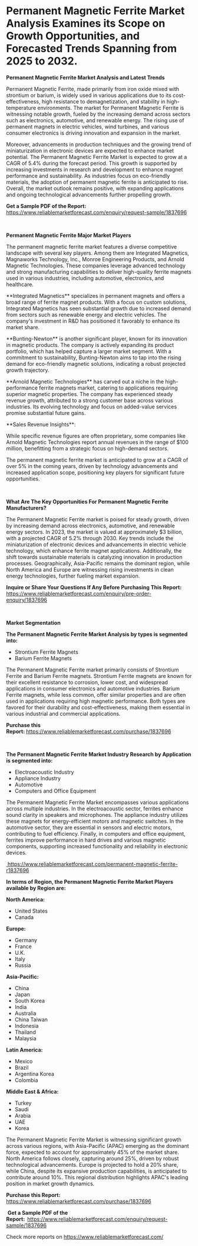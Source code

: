 <p><h1>Permanent Magnetic Ferrite Market Analysis Examines its Scope on Growth Opportunities, and Forecasted Trends Spanning from 2025 to 2032.</h1></p><p><strong>Permanent Magnetic Ferrite Market Analysis and Latest Trends</strong></p>
<p><p>Permanent Magnetic Ferrite, made primarily from iron oxide mixed with strontium or barium, is widely used in various applications due to its cost-effectiveness, high resistance to demagnetization, and stability in high-temperature environments. The market for Permanent Magnetic Ferrite is witnessing notable growth, fueled by the increasing demand across sectors such as electronics, automotive, and renewable energy. The rising use of permanent magnets in electric vehicles, wind turbines, and various consumer electronics is driving innovation and expansion in the market.</p><p>Moreover, advancements in production techniques and the growing trend of miniaturization in electronic devices are expected to enhance market potential. The Permanent Magnetic Ferrite Market is expected to grow at a CAGR of 5.4% during the forecast period. This growth is supported by increasing investments in research and development to enhance magnet performance and sustainability. As industries focus on eco-friendly materials, the adoption of permanent magnetic ferrite is anticipated to rise. Overall, the market outlook remains positive, with expanding applications and ongoing technological advancements further propelling growth.</p></p>
<p><strong>Get a Sample PDF of the Report:&nbsp;</strong> <a href="https://www.reliablemarketforecast.com/enquiry/request-sample/1837696?utm_campaign=2441&utm_medium=2&utm_source=Github&utm_content=ia&utm_term=13022025&utm_id=permanent-magnetic-ferrite">https://www.reliablemarketforecast.com/enquiry/request-sample/1837696</a></p>
<p>&nbsp;</p>
<p><strong>Permanent Magnetic Ferrite Major Market Players</strong></p>
<p><p>The permanent magnetic ferrite market features a diverse competitive landscape with several key players. Among them are Integrated Magnetics, Magnaworks Technology, Inc., Monroe Engineering Products, and Arnold Magnetic Technologies. These companies leverage advanced technology and strong manufacturing capabilities to deliver high-quality ferrite magnets used in various industries, including automotive, electronics, and healthcare.</p><p>**Integrated Magnetics** specializes in permanent magnets and offers a broad range of ferrite magnet products. With a focus on custom solutions, Integrated Magnetics has seen substantial growth due to increased demand from sectors such as renewable energy and electric vehicles. The company's investment in R&D has positioned it favorably to enhance its market share.</p><p>**Bunting-Newton** is another significant player, known for its innovation in magnetic products. The company is actively expanding its product portfolio, which has helped capture a larger market segment. With a commitment to sustainability, Bunting-Newton aims to tap into the rising demand for eco-friendly magnetic solutions, indicating a robust projected growth trajectory.</p><p>**Arnold Magnetic Technologies** has carved out a niche in the high-performance ferrite magnets market, catering to applications requiring superior magnetic properties. The company has experienced steady revenue growth, attributed to a strong customer base across various industries. Its evolving technology and focus on added-value services promise substantial future gains.</p><p>**Sales Revenue Insights**: </p><p>While specific revenue figures are often proprietary, some companies like Arnold Magnetic Technologies report annual revenues in the range of $100 million, benefitting from a strategic focus on high-demand sectors.</p><p>The permanent magnetic ferrite market is anticipated to grow at a CAGR of over 5% in the coming years, driven by technology advancements and increased application scope, positioning key players for significant future opportunities.</p></p>
<p>&nbsp;</p>
<p><strong>What Are The Key Opportunities For Permanent Magnetic Ferrite Manufacturers?</strong></p>
<p><p>The Permanent Magnetic Ferrite market is poised for steady growth, driven by increasing demand across electronics, automotive, and renewable energy sectors. In 2023, the market is valued at approximately $3 billion, with a projected CAGR of 5.2% through 2030. Key trends include the miniaturization of electronic devices and advancements in electric vehicle technology, which enhance ferrite magnet applications. Additionally, the shift towards sustainable materials is catalyzing innovation in production processes. Geographically, Asia-Pacific remains the dominant region, while North America and Europe are witnessing rising investments in clean energy technologies, further fueling market expansion.</p></p>
<p><strong>Inquire or Share Your Questions If Any Before Purchasing This Report:</strong> <a href="https://www.reliablemarketforecast.com/enquiry/pre-order-enquiry/1837696?utm_campaign=2441&utm_medium=2&utm_source=Github&utm_content=ia&utm_term=13022025&utm_id=permanent-magnetic-ferrite">https://www.reliablemarketforecast.com/enquiry/pre-order-enquiry/1837696</a></p>
<p>&nbsp;</p>
<p><strong>Market Segmentation</strong></p>
<p><strong>The Permanent Magnetic Ferrite Market Analysis by types is segmented into:</strong></p>
<p><ul><li>Strontium Ferrite Magnets</li><li>Barium Ferrite Magnets</li></ul></p>
<p><p>The Permanent Magnetic Ferrite market primarily consists of Strontium Ferrite and Barium Ferrite magnets. Strontium Ferrite magnets are known for their excellent resistance to corrosion, lower cost, and widespread applications in consumer electronics and automotive industries. Barium Ferrite magnets, while less common, offer similar properties and are often used in applications requiring high magnetic performance. Both types are favored for their durability and cost-effectiveness, making them essential in various industrial and commercial applications.</p></p>
<p><strong>Purchase this Report:&nbsp;</strong><a href="https://www.reliablemarketforecast.com/purchase/1837696?utm_campaign=2441&utm_medium=2&utm_source=Github&utm_content=ia&utm_term=13022025&utm_id=permanent-magnetic-ferrite">https://www.reliablemarketforecast.com/purchase/1837696</a></p>
<p>&nbsp;</p>
<p><strong>The Permanent Magnetic Ferrite Market Industry Research by Application is segmented into:</strong></p>
<p><ul><li>Electroacoustic Industry</li><li>Appliance Industry</li><li>Automotive</li><li>Computers and Office Equipment</li></ul></p>
<p><p>The Permanent Magnetic Ferrite Market encompasses various applications across multiple industries. In the electroacoustic sector, ferrites enhance sound clarity in speakers and microphones. The appliance industry utilizes these magnets for energy-efficient motors and magnetic switches. In the automotive sector, they are essential in sensors and electric motors, contributing to fuel efficiency. Finally, in computers and office equipment, ferrites improve performance in hard drives and various magnetic components, supporting increased functionality and reliability in electronic devices.</p></p>
<p><a href="https://www.reliablemarketforecast.com/permanent-magnetic-ferrite-r1837696?utm_campaign=2441&utm_medium=2&utm_source=Github&utm_content=ia&utm_term=13022025&utm_id=permanent-magnetic-ferrite">&nbsp;https://www.reliablemarketforecast.com/permanent-magnetic-ferrite-r1837696</a></p>
<p><strong>In terms of Region, the Permanent Magnetic Ferrite Market Players available by Region are:</strong></p>
<p>
    <p> <strong> North America: </strong>
        <ul>
            <li>United States</li>
            <li>Canada</li>
        </ul>
        </p> 
    <p> <strong> Europe: </strong>
        <ul>
            <li>Germany</li>
            <li>France</li>
            <li>U.K.</li>
            <li>Italy</li>
            <li>Russia</li>
        </ul>
        </p> 
    <p> <strong> Asia-Pacific: </strong>
        <ul>
            <li>China</li>
            <li>Japan</li>
            <li>South Korea</li>
            <li>India</li>
            <li>Australia</li>
            <li>China Taiwan</li>
            <li>Indonesia</li>
            <li>Thailand</li>
            <li>Malaysia</li>
        </ul>
        </p> 
    <p> <strong> Latin America: </strong>
        <ul>
            <li>Mexico</li>
            <li>Brazil</li>
            <li>Argentina Korea</li>
            <li>Colombia</li>
        </ul>
        </p> 
    <p> <strong> Middle East & Africa: </strong>
        <ul>
            <li>Turkey</li>
            <li>Saudi</li>
            <li>Arabia</li>
            <li>UAE</li>
            <li>Korea</li>
        </ul>
    </p>
    </p>
<p><p>The Permanent Magnetic Ferrite Market is witnessing significant growth across various regions, with Asia-Pacific (APAC) emerging as the dominant force, expected to account for approximately 45% of the market share. North America follows closely, capturing around 25%, driven by robust technological advancements. Europe is projected to hold a 20% share, while China, despite its expansive production capabilities, is anticipated to contribute around 10%. This regional distribution highlights APAC's leading position in market growth dynamics.</p></p>
<p><strong>Purchase this Report: </strong><a href="https://www.reliablemarketforecast.com/purchase/1837696?utm_campaign=2441&utm_medium=2&utm_source=Github&utm_content=ia&utm_term=13022025&utm_id=permanent-magnetic-ferrite">https://www.reliablemarketforecast.com/purchase/1837696</a></p>
<p>&nbsp;<strong>Get a Sample PDF of the Report:&nbsp;&nbsp;</strong><a href="https://www.reliablemarketforecast.com/enquiry/request-sample/1837696?utm_campaign=2441&utm_medium=2&utm_source=Github&utm_content=ia&utm_term=13022025&utm_id=permanent-magnetic-ferrite">https://www.reliablemarketforecast.com/enquiry/request-sample/1837696</a></p>
<p><strong></strong></p>
<p>Check more reports on <a href="https://www.reliablemarketforecast.com/?utm_campaign=2441&utm_medium=2&utm_source=Github&utm_content=ia&utm_term=13022025&utm_id=permanent-magnetic-ferrite">https://www.reliablemarketforecast.com/</a></p>